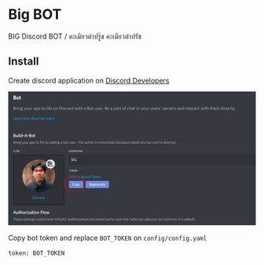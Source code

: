 # Big BOT
BIG Discord BOT / คะเมียวตําปรู๊ช คะเมียวตําปรัช

## Install

Create discord application on [Discord Developers](https://discord.com/developers/applications)

![Drag Racing](img/README_01.png)

Copy bot token and replace `BOT_TOKEN` on `config/config.yaml` 

```
token: BOT_TOKEN
```